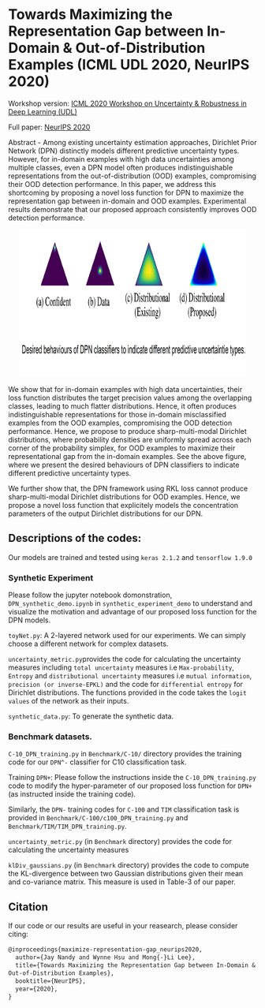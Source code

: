 # Towards Maximizing the Representation Gap between In-Domain & Out-of-Distribution Examples (ICML UDL 2020, NeurIPS 2020)
Workshop version: [ICML 2020 Workshop on Uncertainty & Robustness in Deep Learning (UDL)](http://www.gatsby.ucl.ac.uk/~balaji/udl2020/accepted-papers/UDL2020-paper-134.pdf)

Full paper:  [NeurIPS 2020](https://neurips.cc/Conferences/2020/AcceptedPapersInitial)

Abstract - Among existing uncertainty estimation approaches, Dirichlet Prior Network (DPN) distinctly models different predictive uncertainty types. 
However, for in-domain examples with high data uncertainties among multiple classes, even a DPN model often produces indistinguishable representations from the out-of-distribution (OOD) examples, compromising their OOD detection performance. 
In this paper, we address this shortcoming by proposing a novel loss function for DPN to maximize the representation gap between in-domain and OOD examples. 
Experimental results demonstrate that our proposed approach consistently improves OOD detection performance.

<p align="center">
  <img width="460" height="300" src="https://github.com/jayjaynandy/maximize-representation-gap/blob/master/DPN_uncertainties.png" alt="Desired representation of predictive uncertainties.">
</p>


We show that for in-domain examples with high data uncertainties, their loss function distributes the target precision values among the overlapping classes, leading to much flatter distributions. 
Hence, it often produces indistinguishable representations for those in-domain misclassified examples from the OOD examples, compromising the OOD detection performance.
Hence, we propose to produce sharp-multi-modal Dirichlet distributions, where probability densities are uniformly spread across each corner of the probability simplex, for OOD examples to maximize their representational gap from the in-domain examples. See the above figure, where we present the desired behaviours of DPN classifiers to indicate different predictive uncertainty types. 

We further show that, the DPN framework using RKL loss cannot produce sharp-multi-modal Dirichlet distributions for OOD examples. Hence, we propose a novel loss function that explicitely models the concentration parameters of the output Dirichlet distributions for our DPN.


## Descriptions of the codes:
Our models are trained and tested using `keras 2.1.2` and `tensorflow 1.9.0`

### Synthetic Experiment
Please follow the jupyter notebook domonstration, `DPN_synthetic_demo.ipynb` in `synthetic_experiment_demo` to understand and visualize the motivation and advantage of our proposed loss function for the DPN models.

`toyNet.py`: A 2-layered network used for our experiments. We can simply choose a different network for complex datasets.

`uncertainty_metric.py`provides the code for calculating the uncertainty measures including `total uncertainty` measures i.e `Max-probability`, `Entropy` and `distributional uncertainty` measures i.e `mutual information`, `precision (or inverse-EPKL)` and the code for `differential entropy` for Dirichlet distributions. The functions provided in the code takes the `logit values` of the network as their inputs.

`synthetic_data.py`: To generate the synthetic data.


### Benchmark datasets.

`C-10_DPN_training.py` in `Benchmark/C-10/` directory provides the training code for our `DPN^-` classifier for C10 classification task.

Training `DPN+`: Please follow the instructions inside the `C-10_DPN_training.py` code to modify the hyper-parameter of our proposed loss function for `DPN+` (as instructed inside the training code).

Similarly, the `DPN-` training codes for `C-100` and `TIM` classification task is provided in `Benchmark/C-100/c100_DPN_training.py` and `Benchmark/TIM/TIM_DPN_training.py`.

`uncertainty_metric.py` (in `Benchmark` directory) provides the code for calculating the uncertainty measures

`klDiv_gaussians.py` (in `Benchmark` directory) provides the code to compute the KL-divergence between two Gaussian distributions given their mean and co-variance matrix. This measure is used in Table-3 of our paper.

## Citation

If our code or our results are useful in your reasearch, please consider citing:

```[bibtex]
@inproceedings{maximize-representation-gap_neurips2020,
  author={Jay Nandy and Wynne Hsu and Mong{-}Li Lee},
  title={Towards Maximizing the Representation Gap between In-Domain & Out-of-Distribution Examples},
  booktitle={NeurIPS},
  year={2020},
}
